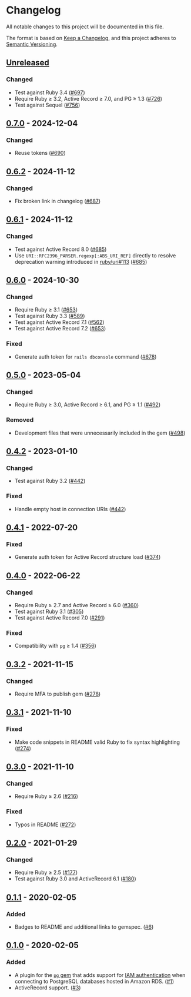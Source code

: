 # Changelog

All notable changes to this project will be documented in this file.

The format is based on [Keep a Changelog](https://keepachangelog.com/en/1.0.0/), and this project adheres to [Semantic Versioning](https://semver.org/spec/v2.0.0.html).

## [Unreleased]

### Changed
* Test against Ruby 3.4 ([#697](https://github.com/haines/pg-aws_rds_iam/pull/697))
* Require Ruby ≥ 3.2, Active Record ≥ 7.0, and PG ≥ 1.3 ([#726](https://github.com/haines/pg-aws_rds_iam/pull/726))
* Test against Sequel ([#756](https://github.com/haines/pg-aws_rds_iam/pull/756))

## [0.7.0] - 2024-12-04

### Changed
* Reuse tokens ([#690](https://github.com/haines/pg-aws_rds_iam/pull/690))

## [0.6.2] - 2024-11-12

### Changed
* Fix broken link in changelog ([#687](https://github.com/haines/pg-aws_rds_iam/pull/687))

## [0.6.1] - 2024-11-12

### Changed
* Test against Active Record 8.0 ([#685](https://github.com/haines/pg-aws_rds_iam/pull/685))
* Use `URI::RFC2396_PARSER.regexp[:ABS_URI_REF]` directly to resolve deprecation warning introduced in [ruby/uri#113](https://github.com/ruby/uri/pull/113) ([#685](https://github.com/haines/pg-aws_rds_iam/pull/685))

## [0.6.0] - 2024-10-30

### Changed
* Require Ruby ≥ 3.1 ([#653](https://github.com/haines/pg-aws_rds_iam/pull/653))
* Test against Ruby 3.3 ([#589](https://github.com/haines/pg-aws_rds_iam/pull/589))
* Test against Active Record 7.1 ([#562](https://github.com/haines/pg-aws_rds_iam/pull/562))
* Test against Active Record 7.2 ([#653](https://github.com/haines/pg-aws_rds_iam/pull/653))

### Fixed
* Generate auth token for `rails dbconsole` command ([#678](https://github.com/haines/pg-aws_rds_iam/pull/678))

## [0.5.0] - 2023-05-04

### Changed
* Require Ruby ≥ 3.0, Active Record ≥ 6.1, and PG ≥ 1.1 ([#492](https://github.com/haines/pg-aws_rds_iam/pull/492))

### Removed
* Development files that were unnecessarily included in the gem ([#498](https://github.com/haines/pg-aws_rds_iam/pull/498))

## [0.4.2] - 2023-01-10

### Changed
* Test against Ruby 3.2 ([#442](https://github.com/haines/pg-aws_rds_iam/pull/442))

### Fixed
* Handle empty host in connection URIs ([#442](https://github.com/haines/pg-aws_rds_iam/pull/442))

## [0.4.1] - 2022-07-20

### Fixed
* Generate auth token for Active Record structure load ([#374](https://github.com/haines/pg-aws_rds_iam/pull/374))

## [0.4.0] - 2022-06-22

### Changed
* Require Ruby ≥ 2.7 and Active Record ≥ 6.0 ([#360](https://github.com/haines/pg-aws_rds_iam/pull/360))
* Test against Ruby 3.1 ([#305](https://github.com/haines/pg-aws_rds_iam/pull/305))
* Test against Active Record 7.0 ([#291](https://github.com/haines/pg-aws_rds_iam/pull/291))

### Fixed
* Compatibility with `pg` ≥ 1.4 ([#356](https://github.com/haines/pg-aws_rds_iam/pull/356))

## [0.3.2] - 2021-11-15

### Changed
* Require MFA to publish gem ([#278](https://github.com/haines/pg-aws_rds_iam/pull/278))

## [0.3.1] - 2021-11-10

### Fixed
* Make code snippets in README valid Ruby to fix syntax highlighting ([#274](https://github.com/haines/pg-aws_rds_iam/pull/274))

## [0.3.0] - 2021-11-10

### Changed
* Require Ruby ≥ 2.6 ([#216](https://github.com/haines/pg-aws_rds_iam/pull/216))

### Fixed
* Typos in README ([#272](https://github.com/haines/pg-aws_rds_iam/pull/272))

## [0.2.0] - 2021-01-29

### Changed
* Require Ruby ≥ 2.5 ([#177](https://github.com/haines/pg-aws_rds_iam/pull/177))
* Test against Ruby 3.0 and ActiveRecord 6.1 ([#180](https://github.com/haines/pg-aws_rds_iam/pull/180))

## [0.1.1] - 2020-02-05

### Added
* Badges to README and additional links to gemspec. ([#6](https://github.com/haines/pg-aws_rds_iam/pull/6))

## [0.1.0] - 2020-02-05

### Added
* A plugin for the [`pg` gem](https://rubygems.org/gems/pg) that adds support for [IAM authentication](https://docs.aws.amazon.com/AmazonRDS/latest/UserGuide/UsingWithRDS.IAMDBAuth.html) when connecting to PostgreSQL databases hosted in Amazon RDS. ([#1](https://github.com/haines/pg-aws_rds_iam/pull/1))
* ActiveRecord support. ([#3](https://github.com/haines/pg-aws_rds_iam/pull/3))

[Unreleased]: https://github.com/haines/pg-aws_rds_iam/compare/v0.7.0...HEAD
[0.7.0]: https://github.com/haines/pg-aws_rds_iam/compare/v0.6.2...v0.7.0
[0.6.2]: https://github.com/haines/pg-aws_rds_iam/compare/v0.6.1...v0.6.2
[0.6.1]: https://github.com/haines/pg-aws_rds_iam/compare/v0.6.0...v0.6.1
[0.6.0]: https://github.com/haines/pg-aws_rds_iam/compare/v0.5.0...v0.6.0
[0.5.0]: https://github.com/haines/pg-aws_rds_iam/compare/v0.4.2...v0.5.0
[0.4.2]: https://github.com/haines/pg-aws_rds_iam/compare/v0.4.1...v0.4.2
[0.4.1]: https://github.com/haines/pg-aws_rds_iam/compare/v0.4.0...v0.4.1
[0.4.0]: https://github.com/haines/pg-aws_rds_iam/compare/v0.3.2...v0.4.0
[0.3.2]: https://github.com/haines/pg-aws_rds_iam/compare/v0.3.1...v0.3.2
[0.3.1]: https://github.com/haines/pg-aws_rds_iam/compare/v0.3.0...v0.3.1
[0.3.0]: https://github.com/haines/pg-aws_rds_iam/compare/v0.2.0...v0.3.0
[0.2.0]: https://github.com/haines/pg-aws_rds_iam/compare/v0.1.1...v0.2.0
[0.1.1]: https://github.com/haines/pg-aws_rds_iam/compare/v0.1.0...v0.1.1
[0.1.0]: https://github.com/haines/pg-aws_rds_iam/compare/64168051a8ef5f32a13632d8ef0b7da00d0056bc...v0.1.0
